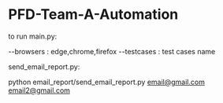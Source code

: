 # PFD-Team-A-Automation

to run main.py:

--browsers : edge,chrome,firefox
--testcases : test cases name

send_email_report.py:

python email_report/send_email_report.py email@gmail.com email2@gmail.com
